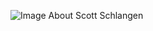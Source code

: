 ![Image About Scott Schlangen](https://media-exp1.licdn.com/dms/image/C5616AQF-Y4pD6WtKmQ/profile-displaybackgroundimage-shrink_200_800/0/1582080401497?e=1634774400&v=beta&t=Rp2_ekX4VazNekb2y1v_5EFNcbr0hnFRrA-9mFYBOGw)
